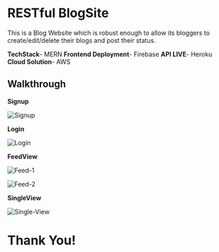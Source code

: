 # RESTful BlogSite

This is a Blog Website which is robust enough to allow its bloggers to create/edit/delete their blogs and post their status.

**TechStack**- MERN
**Frontend Deployment**- Firebase
**API LIVE**- Heroku
**Cloud Solution**- AWS
## Walkthrough

**Signup**

![Signup](https://user-images.githubusercontent.com/43987867/100772484-a618a780-3425-11eb-9370-523372b63ac3.png)

**Login**

![Login](https://user-images.githubusercontent.com/43987867/100772614-d6f8dc80-3425-11eb-9d7f-744aed5e69d0.png)

**FeedView**

![Feed-1](https://user-images.githubusercontent.com/43987867/100772679-ee37ca00-3425-11eb-8f6f-5ff6e44259e9.png)

![Feed-2](https://user-images.githubusercontent.com/43987867/100772681-ef68f700-3425-11eb-80c0-578ba7f49447.png)

**SingleView**

![Single-View](https://user-images.githubusercontent.com/43987867/100772790-11627980-3426-11eb-8b82-8b050cd97087.png)

# Thank You!

